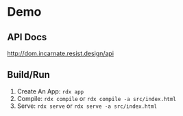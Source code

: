 # Demo

## API Docs

http://dom.incarnate.resist.design/api

## Build/Run

1. Create An App: `rdx app`
1. Compile: `rdx compile` or `rdx compile -a src/index.html`
1. Serve: `rdx serve` or `rdx serve -a src/index.html`
